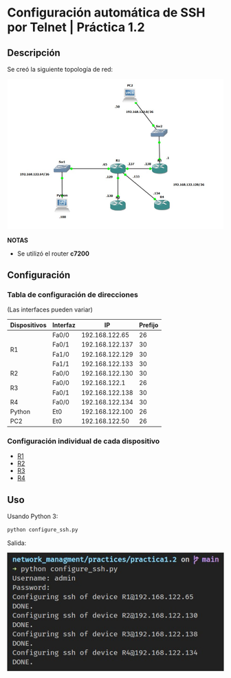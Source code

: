 # Configuración automática de SSH por Telnet | Práctica 1.2
## Descripción

Se creó la siguiente topología de red:

![topology](./docs/images/topology.jpg)

**NOTAS**
- Se utilizó el router **c7200**

## Configuración

### Tabla de configuración de direcciones

(Las interfaces pueden variar)

<table>
<thead>
  <tr>
    <th>Dispositivos</th>
    <th>Interfaz</th>
    <th>IP</th>
    <th>Prefijo</th>
  </tr>
</thead>
<tbody>
  <tr>
    <td rowspan="4">R1</td>
    <td>Fa0/0</td>
    <td>192.168.122.65</td>
    <td>26</td>
  </tr>
  <tr>
    <td>Fa0/1</td>
    <td>192.168.122.137</td>
    <td>30</td>
  </tr>
  <tr>
    <td>Fa1/0</td>
    <td>192.168.122.129</td>
    <td>30</td>
  </tr>
  <tr>
    <td>Fa1/1</td>
    <td>192.168.122.133</td>
    <td>30</td>
  </tr>
  <tr>
    <td rowspan="1">R2</td>
    <td>Fa0/0</td>
    <td>192.168.122.130</td>
    <td>30</td>
  </tr>
  <tr>
    <td rowspan="2">R3</td>
    <td>Fa0/0</td>
    <td>192.168.122.1</td>
    <td>26</td>
  </tr>
  <tr>
    <td>Fa0/1</td>
    <td>192.168.122.138</td>
    <td>30</td>
  </tr>
  <tr>
    <td rowspan="1">R4</td>
    <td>Fa0/0</td>
    <td>192.168.122.134</td>
    <td>30</td>
  </tr>
  <tr>
    <td rowspan="1">Python</td>
    <td>Et0</td>
    <td>192.168.122.100</td>
    <td>26</td>
  </tr>
  <tr>
    <td rowspan="1">PC2</td>
    <td>Et0</td>
    <td>192.168.122.50</td>
    <td>26</td>
  </tr>
</tbody>
</table>

### Configuración individual de cada dispositivo

- [R1](./docs/configuration/r1.md)
- [R2](./docs/configuration/r2.md)
- [R3](./docs/configuration/r3.md)
- [R4](./docs/configuration/r4.md)

## Uso

Usando Python 3:
```bash
python configure_ssh.py
```

Salida:

![output](./docs/images/output.jpg)